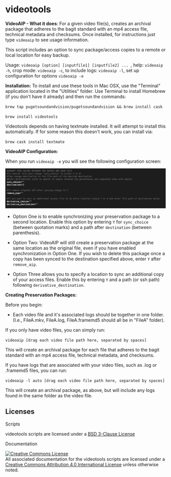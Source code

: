 # videotools

**VideoAIP - What it does**: For a given video file(s), creates an archival package that adheres to the bagit standard with an mp4 access file, technical metadata and checksums.  Once installed, for instructions just type `videoaip` to see usage information.

This script includes an option to sync package/access copies to a remote or local location for easy backup.

Usage: `videoaip [option] [inputfile1] [inputfile2] ... `, help: `videoaip -h`, crop mode: `videoaip -c`, to include logs: `videoaip -l`, set up configuration for options `videoaip -e`

**Installation:** To install and use these tools in Mac OSX, use the "Terminal" application located in the "Utilities" folder. Use Terminal to install Homebrew (if you don't have it already) and then run the commands:

`brew tap pugetsoundandvision/pugetsoundandvision && brew install cask`

`brew install videotools`

Videotools depends on having textmate installed. It will attempt to install this automatically. If for some reason this doesn't work, you can install via:

`brew cask install textmate`

**VideoAIP Configuration:** 

When you run `videoaip -e` you will see the following configuration screen:

![Video AIP Config](https://github.com/pugetsoundandvision/audiotools/blob/master/supplemental/VideoAIP_Config.png)

* Option One is to enable synchronizing your preservation package to a second location. Enable this option by entering `Y` for `sync_choice` (between quotation marks) and a path after `destination` (between parenthesis).

* Option Two: VideoAIP will still create a preservation package at the same location as the original file, even if you have enabled synchronization in Option One. If you wish to delete this package once a copy has been synced to the destination specified above, enter `Y` after `remove_aip`.

* Option Three allows you to specify a location to sync an additional copy of your access files. Enable this by entering `Y` and a path (or ssh path) following `derivative_destination`.

**Creating Preservation Packages:**

Before you begin:

* Each video file and it's associated logs should be together in one folder. (I.e., FileA.mkv, FileA.log, FileA.framemd5 should all be in "FileA" folder).

If you only have video files, you can simply run:

`videoaip [drag each video file path here, separated by spaces]`

This will create an archival package for each file that adheres to the bagit standard with an mp4 access file, technical metadata, and checksums.

If you have logs that are associated with your video files, such as .log or .framemd5 files, you can run:

`videoaip -l auto [drag each video file path here, separated by spaces]`

This will create an archival package, as above, but will include any logs found in the same folder as the video file.

## Licenses

Scripts

videotools scripts are licensed under a [BSD 3-Clause License](https://github.com/pugetsoundandvision/audiotools/blob/master/LICENSE)

Documentation

<a rel="license" href="http://creativecommons.org/licenses/by/4.0/"><img alt="Creative Commons License" style="border-width:0" src="https://i.creativecommons.org/l/by/4.0/88x31.png" /></a><br />All associated documentation for the videotools scripts are licensed under a <a rel="license" href="http://creativecommons.org/licenses/by/4.0/">Creative Commons Attribution 4.0 International License</a> unless otherwise noted.
